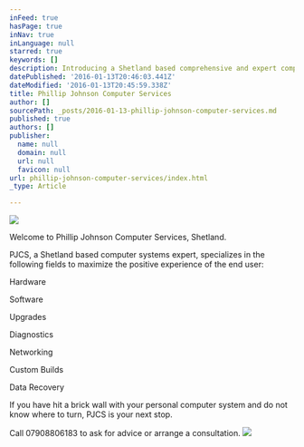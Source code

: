 ```yaml
---
inFeed: true
hasPage: true
inNav: true
inLanguage: null
starred: true
keywords: []
description: Introducing a Shetland based comprehensive and expert computer service provider.
datePublished: '2016-01-13T20:46:03.441Z'
dateModified: '2016-01-13T20:45:59.338Z'
title: Phillip Johnson Computer Services
author: []
sourcePath: _posts/2016-01-13-phillip-johnson-computer-services.md
published: true
authors: []
publisher:
  name: null
  domain: null
  url: null
  favicon: null
url: phillip-johnson-computer-services/index.html
_type: Article

---
```

![](https://s3-us-west-2.amazonaws.com/the-grid-img/p/d6e2c413391ebab92e4a8a14a3dddae6a7389b1d.jpg)

Welcome to Phillip Johnson Computer Services, Shetland.

PJCS, a Shetland based computer systems expert, specializes in the following fields to maximize the positive experience of the end user:

Hardware

Software

Upgrades

Diagnostics

Networking

Custom Builds

Data Recovery

If you have hit a brick wall with your personal computer system and do not know where to turn, PJCS is your next stop.

Call 07908806183 to ask for advice or arrange a consultation.
![](https://s3-us-west-2.amazonaws.com/the-grid-img/p/bda7aea6dd85090ff116dae89e40f6e7114eb2de.jpg)
